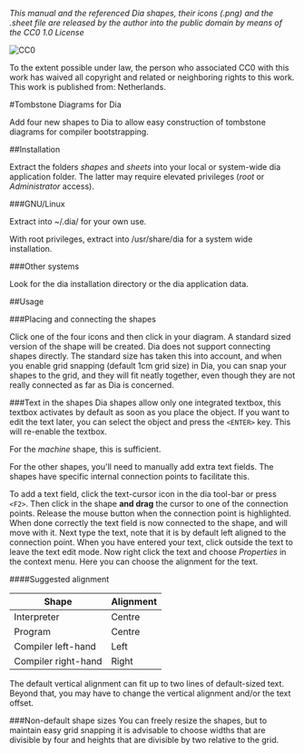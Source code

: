 _This manual and the referenced Dia shapes, their icons (.png) and the .sheet file are released by the author into the public domain by means of the CC0 1.0 License_

![CC0](http://i.creativecommons.org/p/zero/1.0/88x31.png)

To the extent possible under law, the person who associated CC0 with this work has waived all copyright and related or neighboring rights to this work. This work is published from: Netherlands.

#Tombstone Diagrams for Dia

Add four new shapes to Dia to allow easy construction of tombstone diagrams for compiler bootstrapping.

##Installation

Extract the folders _shapes_ and _sheets_ into your local or system-wide dia application folder. The latter may require elevated privileges (_root_ or _Administrator_ access).

###GNU/Linux

Extract into ~/.dia/ for your own use.

With root privileges, extract into /usr/share/dia for a system wide installation.

###Other systems

Look for the dia installation directory or the dia application data.

##Usage

###Placing and connecting the shapes

Click one of the four icons and then click in your diagram. A standard sized version of the shape will be created. Dia does not support connecting shapes directly. The standard size has taken this into account, and when you enable grid snapping (default 1cm grid size) in Dia, you can snap your shapes to the grid, and they will fit neatly together, even though they are not really connected as far as Dia is concerned.

###Text in the shapes
Dia shapes allow only one integrated textbox, this textbox activates by default as soon as you place the object. If you want to edit the text later, you can select the object and press the `<ENTER>` key. This will re-enable the textbox.

For the _machine_ shape, this is sufficient.

For the other shapes, you'll need to manually add extra text fields. The shapes have specific internal connection points to facilitate this.

To add a text field, click the text-cursor icon in the dia tool-bar or press `<F2>`. Then click in the shape __and drag__ the cursor to one of the connection points. Release the mouse button when the connection point is highlighted. When done correctly the text field is now connected to the shape, and will move with it. Next type the text, note that it is by default left aligned to the connection point. When you have entered your text, click outside the text to leave the text edit mode. Now right click the text and choose _Properties_ in the context menu. Here you can choose the alignment for the text.

####Suggested alignment

Shape               | Alignment
--------------------|----------
Interpreter         | Centre
Program             | Centre
Compiler left-hand  | Left
Compiler right-hand | Right

The default vertical alignment can fit up to two lines of default-sized text. Beyond that, you may have to change the vertical alignment and/or the text offset.

###Non-default shape sizes
You can freely resize the shapes, but to maintain easy grid snapping it is advisable to choose widths that are divisible by four and heights that are divisible by two relative to the grid.
